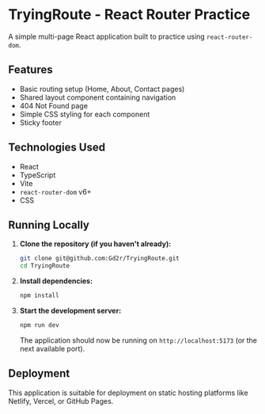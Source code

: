 # TryingRoute - React Router Practice

A simple multi-page React application built to practice using `react-router-dom`.

## Features

- Basic routing setup (Home, About, Contact pages)
- Shared layout component containing navigation
- 404 Not Found page
- Simple CSS styling for each component
- Sticky footer

## Technologies Used

- React
- TypeScript
- Vite
- `react-router-dom` v6+
- CSS

## Running Locally

1.  **Clone the repository (if you haven't already):**
    ```bash
    git clone git@github.com:Gd2r/TryingRoute.git
    cd TryingRoute
    ```
2.  **Install dependencies:**
    ```bash
    npm install
    ```
3.  **Start the development server:**
    ```bash
    npm run dev
    ```
    The application should now be running on `http://localhost:5173` (or the next available port).

## Deployment

This application is suitable for deployment on static hosting platforms like Netlify, Vercel, or GitHub Pages.
